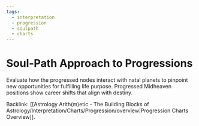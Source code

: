 ```yaml
---
tags:
  - interpretation
  - progression
  - soulpath
  - charts
---
```

# Soul-Path Approach to Progressions

Evaluate how the progressed nodes interact with natal planets to pinpoint new opportunities for fulfilling life purpose. Progressed Midheaven positions show career shifts that align with destiny.

Backlink: [[Astrology Arith(m)etic - The Building Blocks of Astrology/Interpretation/Charts/Progression/overview|Progression Charts Overview]].
